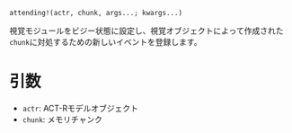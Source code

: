 ```
attending!(actr, chunk, args...; kwargs...)
```

視覚モジュールをビジー状態に設定し、視覚オブジェクトによって作成された`chunk`に対処するための新しいイベントを登録します。

# 引数

  * `actr`: ACT-Rモデルオブジェクト
  * `chunk`: メモリチャンク
